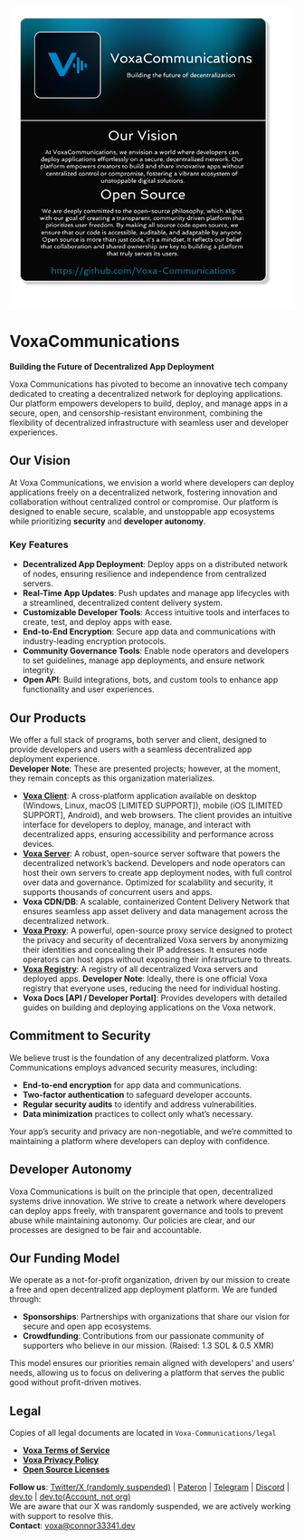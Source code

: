 <p><img align="center" src="card.png"></p>

# VoxaCommunications

**Building the Future of Decentralized App Deployment**

Voxa Communications has pivoted to become an innovative tech company dedicated to creating a decentralized network for deploying applications. Our platform empowers developers to build, deploy, and manage apps in a secure, open, and censorship-resistant environment, combining the flexibility of decentralized infrastructure with seamless user and developer experiences.

## Our Vision
At Voxa Communications, we envision a world where developers can deploy applications freely on a decentralized network, fostering innovation and collaboration without centralized control or compromise. Our platform is designed to enable secure, scalable, and unstoppable app ecosystems while prioritizing **security** and **developer autonomy**.

### Key Features
- **Decentralized App Deployment**: Deploy apps on a distributed network of nodes, ensuring resilience and independence from centralized servers.
- **Real-Time App Updates**: Push updates and manage app lifecycles with a streamlined, decentralized content delivery system.
- **Customizable Developer Tools**: Access intuitive tools and interfaces to create, test, and deploy apps with ease.
- **End-to-End Encryption**: Secure app data and communications with industry-leading encryption protocols.
- **Community Governance Tools**: Enable node operators and developers to set guidelines, manage app deployments, and ensure network integrity.
- **Open API**: Build integrations, bots, and custom tools to enhance app functionality and user experiences.

## Our Products
We offer a full stack of programs, both server and client, designed to provide developers and users with a seamless decentralized app deployment experience.  
**Developer Note**: These are presented projects; however, at the moment, they remain concepts as this organization materializes.
- **[Voxa Client](https://github.com/Voxa-Communications/VoxaCommunications-Client)**: A cross-platform application available on desktop (Windows, Linux, macOS [LIMITED SUPPORT]), mobile (iOS [LIMITED SUPPORT], Android), and web browsers. The client provides an intuitive interface for developers to deploy, manage, and interact with decentralized apps, ensuring accessibility and performance across devices.
- **[Voxa Server](https://github.com/Voxa-Communications/VoxaCommunications-Server)**: A robust, open-source server software that powers the decentralized network’s backend. Developers and node operators can host their own servers to create app deployment nodes, with full control over data and governance. Optimized for scalability and security, it supports thousands of concurrent users and apps.
- **Voxa CDN/DB**: A scalable, containerized Content Delivery Network that ensures seamless app asset delivery and data management across the decentralized network.
- **[Voxa Proxy](https://github.com/Voxa-Communications/VoxaCommunications-Proxy)**: A powerful, open-source proxy service designed to protect the privacy and security of decentralized Voxa servers by anonymizing their identities and concealing their IP addresses. It ensures node operators can host apps without exposing their infrastructure to threats.
- **[Voxa Registry](https://github.com/Voxa-Communications/VoxaCommunications-Registry)**: A registry of all decentralized Voxa servers and deployed apps. **Developer Note**: Ideally, there is one official Voxa registry that everyone uses, reducing the need for individual hosting.
- **Voxa Docs [API / Developer Portal]**: Provides developers with detailed guides on building and deploying applications on the Voxa network.

## Commitment to Security
We believe trust is the foundation of any decentralized platform. Voxa Communications employs advanced security measures, including:
- **End-to-end encryption** for app data and communications.
- **Two-factor authentication** to safeguard developer accounts.
- **Regular security audits** to identify and address vulnerabilities.
- **Data minimization** practices to collect only what’s necessary.

Your app’s security and privacy are non-negotiable, and we’re committed to maintaining a platform where developers can deploy with confidence.

## Developer Autonomy
Voxa Communications is built on the principle that open, decentralized systems drive innovation. We strive to create a network where developers can deploy apps freely, with transparent governance and tools to prevent abuse while maintaining autonomy. Our policies are clear, and our processes are designed to be fair and accountable.

## Our Funding Model
We operate as a not-for-profit organization, driven by our mission to create a free and open decentralized app deployment platform. We are funded through:
- **Sponsorships**: Partnerships with organizations that share our vision for secure and open app ecosystems.
- **Crowdfunding**: Contributions from our passionate community of supporters who believe in our mission. (Raised: 1.3 SOL & 0.5 XMR)

This model ensures our priorities remain aligned with developers’ and users’ needs, allowing us to focus on delivering a platform that serves the public good without profit-driven motives.

<!--## Join Us
Be part of the Voxa Communications revolution! Whether you’re a developer, node operator, or innovator, our platform is for you. Sign up for our beta at [Voxa-Communications](https://voxa-communications.github.io) and help shape the future of decentralized app deployment.-->

## Legal
Copies of all legal documents are located in `Voxa-Communications/legal`
- **[Voxa Terms of Service](https://github.com/Voxa-Communications/legal/raw/refs/heads/main/documents/TOS.txt)**
- **[Voxa Privacy Policy](https://github.com/Voxa-Communications/legal/raw/refs/heads/main/documents/PrivacyPolicy.txt)**
- **[Open Source Licenses]()**

**Follow us**: [Twitter/X (randomly suspended)](https://x.com/VoxaOffical) | [Pateron](https://patreon.com/VoxaCommunications) | [Telegram](https://t.me/voxacommunications) | [Discord](https://discord.gg/EDtPX5E4D4) | [dev.to](https://dev.to/voxacommunications) | [dev.to(Account, not org)](https://dev.to/voxacommunications-account) \
We are aware that our X was randomly suspended, we are actively working with support to resolve this. \
**Contact**: voxa@connor33341.dev
